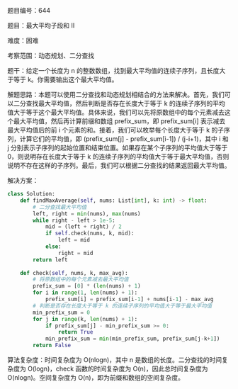 题目编号：644

题目：最大平均子段和 II

难度：困难

考察范围：动态规划、二分查找

题干：给定一个长度为 n 的整数数组，找到最大平均值的连续子序列，且长度大于等于 k。你需要输出这个最大平均值。

解题思路：本题可以使用二分查找和动态规划相结合的方法来解决。首先，我们可以二分查找最大平均值，然后判断是否存在长度大于等于 k 的连续子序列的平均值大于等于这个最大平均值。具体来说，我们可以先将原数组中的每个元素减去这个最大平均值，然后再计算前缀和数组 prefix_sum，即 prefix_sum[i] 表示减去最大平均值后的前 i 个元素的和。接着，我们可以枚举每个长度大于等于 k 的子序列，计算它们的平均值，即 (prefix_sum[j] - prefix_sum[i-1]) / (j-i+1)，其中 i 和 j 分别表示子序列的起始位置和结束位置。如果存在某个子序列的平均值大于等于 0，则说明存在长度大于等于 k 的连续子序列的平均值大于等于最大平均值，否则说明不存在这样的子序列。最后，我们可以根据二分查找的结果返回最大平均值。

解决方案：

```python
class Solution:
    def findMaxAverage(self, nums: List[int], k: int) -> float:
        # 二分查找最大平均值
        left, right = min(nums), max(nums)
        while right - left > 1e-5:
            mid = (left + right) / 2
            if self.check(nums, k, mid):
                left = mid
            else:
                right = mid
        return left
    
    def check(self, nums, k, max_avg):
        # 将原数组中的每个元素减去最大平均值
        prefix_sum = [0] * (len(nums) + 1)
        for i in range(1, len(nums) + 1):
            prefix_sum[i] = prefix_sum[i-1] + nums[i-1] - max_avg
        # 判断是否存在长度大于等于 k 的连续子序列的平均值大于等于最大平均值
        min_prefix_sum = 0
        for j in range(k, len(nums) + 1):
            if prefix_sum[j] - min_prefix_sum >= 0:
                return True
            min_prefix_sum = min(min_prefix_sum, prefix_sum[j-k+1])
        return False
```

算法复杂度：时间复杂度为 O(nlogn)，其中 n 是数组的长度。二分查找的时间复杂度为 O(logn)，check 函数的时间复杂度为 O(n)，因此总时间复杂度为 O(nlogn)。空间复杂度为 O(n)，即为前缀和数组的空间复杂度。